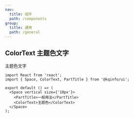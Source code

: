 ```yaml
---
nav:
  title: 组件
  path: /components
group:
  title: 通用
  path: /general
---
```


## ColorText 主题色文字

主题色文字

```tsx
import React from 'react';
import { Space, ColorText, PartTitle } from '@kqinfo/ui';

export default () => (
  <Space vertical size={'10px'}>
    <PartTitle>一般用法</PartTitle>
    <ColorText>主题色</ColorText>
  </Space>
);
```

<API></API>
